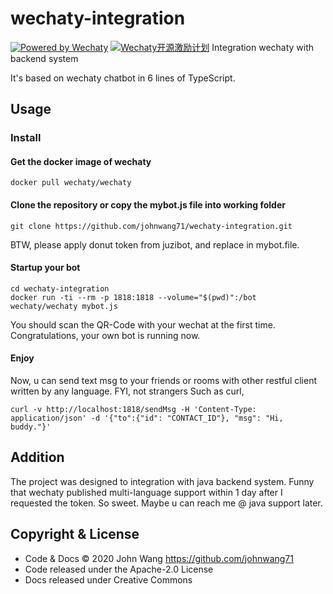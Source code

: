 # wechaty-integration
[![Powered by Wechaty](https://img.shields.io/badge/Powered%20By-Wechaty-green.svg)](https://github.com/chatie/wechaty)
[![Wechaty开源激励计划](https://img.shields.io/badge/Wechaty-开源激励计划-green.svg)](https://github.com/juzibot/Welcome/wiki/Everything-about-Wechaty)
Integration wechaty with backend system

It's based on wechaty chatbot in 6 lines of TypeScript.

## Usage

### Install
#### Get the docker image of wechaty
```PULL image
docker pull wechaty/wechaty
```
#### Clone the repository or copy the mybot.js file into working folder
```clone
git clone https://github.com/johnwang71/wechaty-integration.git
```
BTW, please apply donut token from juzibot, and replace in mybot.file.

#### Startup your bot
``` docker run
cd wechaty-integration
docker run -ti --rm -p 1818:1818 --volume="$(pwd)":/bot wechaty/wechaty mybot.js
```
You should scan the QR-Code with your wechat at the first time.
Congratulations, your own bot is running now.

#### Enjoy
Now, u can send text msg to your friends or rooms with other restful client written by any language.
FYI, not strangers
Such as curl,
```TEST
curl -v http://localhost:1818/sendMsg -H 'Content-Type: application/json' -d '{"to":{"id": "CONTACT_ID"}, "msg": "Hi, buddy."}'
```
## Addition
The project was designed to integration with java backend system.
Funny that wechaty published multi-language support within 1 day after I requested the token. So sweet.
Maybe u can reach me @ java support later.


## Copyright & License

- Code & Docs © 2020 John Wang <https://github.com/johnwang71>
- Code released under the Apache-2.0 License
- Docs released under Creative Commons
